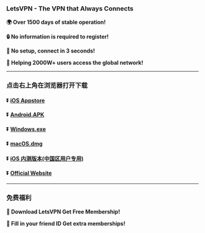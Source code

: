 ### LetsVPN - The VPN that Always Connects
**:earth_africa:  Over 1500 days of stable operation!**

**:lock: No information is required to register!**

**:rocket: No setup, connect in 3 seconds!**

**:man: Helping 2000W+ users access the global network!**

---
### 点击右上角在浏览器打开下载
#### :arrow_double_down: [iOS Appstore](https://appshare.onelink.me/7uiT/33e7470c)
#### :arrow_double_down: [Android.APK](https://appshare.onelink.me/7uiT/fa80bb40)
#### :arrow_double_down: [Windows.exe](https://appshare.onelink.me/7uiT/cd934bda)
#### :arrow_double_down: [macOS.dmg](https://appshare.onelink.me/7uiT/1ed3d477)
#### :arrow_double_down: [iOS 内测版本(中国区用户专用)](https://appshare.onelink.me/7uiT/1c9f9287)
#### :arrow_double_down: [Official Website](https://appshare.onelink.me/7uiT/a60e7e13)
---
### 免费福利
**:gift: Download LetsVPN Get Free Membership!**

**:gift: Fill in your friend ID Get extra memberships!**
